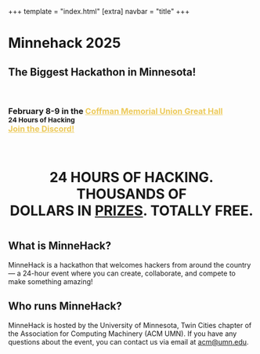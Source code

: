 +++
template = "index.html"
[extra]
navbar = "title"
+++

<div class="masthead">
    <div class="overlay">
        <div class="container">
            <h1 id="title">Minnehack 2025</h1>
            <h2 id="tagline">The Biggest Hackathon in Minnesota!</h2>
            <p>&nbsp;</p>
            <h3 id="dates">
                <div>
                    February 8-9 in the
                    <a href="https://goo.gl/maps/GksQk1Vf4LKvRVEN7" style="color: #EDCA5A;">
                    Coffman Memorial Union Great Hall
                    </a>
                </div>
                <div>
                    <small>24 Hours of Hacking</small></br>
                </div>
                <div>
                    <a href="https://discord.gg/sS5dxTwu29" style="color: #EDCA5A;">
                    Join the Discord!
                    </a>
                </div>
                <!-- <div>
                    <a href="/prompts" style="color: #EDCA5A;">Prompt here!</a>
                </div> -->
            </h3>
            <br/>
            <!-- <iframe id="stream" style="display: none" src="https://player.twitch.tv/?channel=minnehack&parent=minnehack.io" frameborder="0" allowfullscreen="true" scrolling="no" height="378" width="620"></iframe> -->
            <!-- <noscript><a class="btn" href="https://www.twitch.tv/minnehack">Watch the stream on Twitch!</a></noscript> -->
        </div>
    </div>
</div>

<div class="container">
    <h1 style="text-align: center; margin-bottom: 1.5em;">24&nbsp;HOURS OF
    HACKING. THOUSANDS OF DOLLARS&nbsp;IN&nbsp;<a href="/prizes">PRIZES</a>.
    TOTALLY&nbsp;<span title="minus travel lol">FREE</span>.</h1>
    <div class="row" id="faq">
        <div class="col-6">
            <div class="box">
                <h2>What is MinneHack?</h2>
                <div>
                    <p>
                    MinneHack is a hackathon that welcomes hackers from
                    around the country &mdash; a 24-hour event where you can
                    create, collaborate, and compete to make something
                    amazing!
                    </p>
                </div>
            </div>
        </div>
        <div class="col-6">
            <div class="box">
                <h2>Who runs MinneHack?</h2>
                <div>
                    <p>
                    MinneHack is hosted by the University of Minnesota, Twin
                    Cities chapter of the Association for Computing Machinery
                    (ACM UMN). If you have any questions about the event, you
                    can contact us via email at
                    <a href="mailto:acm@umn.edu">acm@umn.edu</a>.
                    </p>
                </div>
            </div>
        </div>
    </div>
</div>

<!-- <script> -->
<!-- document.addEventListener("DOMContentLoaded", () => { -->
<!--    const stream = document.querySelector("#stream"); -->
<!--    stream.style.display = "inline"; -->
<!-- }); -->
<!-- </script> -->
